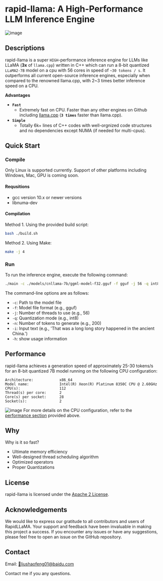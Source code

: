 # rapid-llama: A High-Performance LLM Inference Engine

![image](https://github.com/CoderLSF/rapid-llama/assets/65639063/fc0e63df-b16f-4f6c-a0c6-9d9a018ad39c)


## Descriptions
rapid-llama is a super `HIGH`-performance inference engine for LLMs like LLaMA (**3x** of `llama.cpp`) written in C++ which can run a 8-bit quantized `LLaMA2-7B` model on a cpu with 56 cores in speed of `~30 tokens / s`. It outperforms all current open-source inference engines, especially when compared to the renowned llama.cpp, with 2~3 times better inference speed on a CPU.

**Advantages**
- **`Fast`**
   - Extremely fast on CPU. Faster than any other engines on Github including [llama.cpp](https://github.com/ggerganov/llama.cpp) (**`3 times`** faster than llama.cpp).
- **`Simple`**
   - Totally 6k+ lines of C++ codes with well-orgnized code structures and no dependencies except NUMA (if needed for multi-cpus).


## Quick Start

### Compile

Only Linux is supported currently. Support of other platforms including Windows, Mac, GPU is coming soon.

#### Requsitions
- gcc version 10.x or newer versions
- libnuma-dev

#### Compilation
Method 1. Using the provided build script:
```bash
bash ./build.sh
```

Method 2. Using Make:
```bash
make -j 4
```
### Run
To run the inference engine, execute the following command:

```bash
./main -c ./models/cnllama-7b/ggml-model-f32.gguf -f gguf -j 56 -q int8 -n 200 -i 'That was a long long story happened in the ancient China.'
```

The command-line options are as follows:

- `-c`: Path to the model file
- `-f`: Model file format (e.g., gguf)
- `-j`: Number of threads to use (e.g., 56)
- `-q`: Quantization mode (e.g., int8)
- `-n`: Number of tokens to generate (e.g., 200)
- `-i`: Input text (e.g., 'That was a long long story happened in the ancient China.')
- `-h`: show usage information

## Performance

rapid-llama achieves a generation speed of approximately 25-30 tokens/s for an 8-bit quantized 7B model running on the following CPU configuration:

```text
Architecture:            x86_64
Model name:              Intel(R) Xeon(R) Platinum 8350C CPU @ 2.60GHz
CPU(s):                  112
Thread(s) per core:      2
Core(s) per socket:      28
Socket(s):               2
```
![image](https://github.com/CoderLSF/RapidLLaMA/assets/65639063/d4477fcb-96fb-4b0a-a1fd-30ca583d0aa2)
For more details on the CPU configuration, refer to the [performance section](#performance) provided above.

## Why
Why is it so fast?
- Ultimate memory efficiency
- Well-designed thread scheduling algorithm
- Optimized operators
- Proper Quantizations

## License

rapid-llama is licensed under the [Apache 2 License](LICENSE).

## Acknowledgements

We would like to express our gratitude to all contributors and users of RapidLLaMA. Your support and feedback have been invaluable in making this project a success. If you encounter any issues or have any suggestions, please feel free to open an issue on the GitHub repository.

## Contact
Email: [📩liushaofeng01@baidu.com](topcoderlsf@gmail.com)

Contact me if you any questions.
